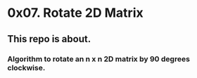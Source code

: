 # 0x07. Rotate 2D Matrix

## This repo is about.

### Algorithm to rotate an n x n 2D matrix by 90 degrees clockwise. 